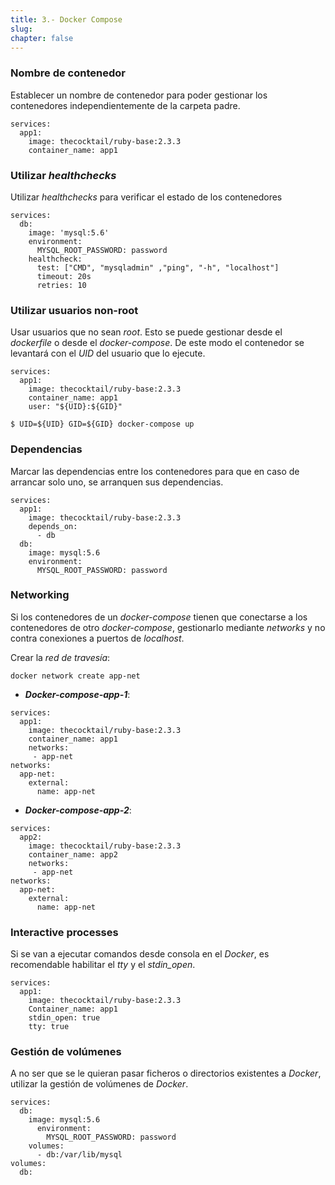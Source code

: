 ```yaml
---
title: 3.- Docker Compose
slug:
chapter: false
---
```


### Nombre de contenedor

Establecer un nombre de contenedor para poder gestionar los contenedores independientemente de la carpeta padre.

```
services:
  app1:
    image: thecocktail/ruby-base:2.3.3
    container_name: app1
```

### Utilizar _healthchecks_

Utilizar _healthchecks_ para verificar el estado de los contenedores

```
services:
  db:
    image: 'mysql:5.6'
    environment:
      MYSQL_ROOT_PASSWORD: password
    healthcheck:
      test: ["CMD", "mysqladmin" ,"ping", "-h", "localhost"]
      timeout: 20s
      retries: 10
```

### Utilizar usuarios non-root

Usar usuarios que no sean _root_. Esto se puede gestionar desde el _dockerfile_ o desde el _docker-compose_. De este modo el contenedor se levantará con el _UID_ del usuario que lo ejecute.

```
services:
  app1:
    image: thecocktail/ruby-base:2.3.3
    container_name: app1
    user: "${UID}:${GID}"
```

```
$ UID=${UID} GID=${GID} docker-compose up
```

### Dependencias

Marcar las dependencias entre los contenedores para que en caso de arrancar solo uno, se arranquen sus dependencias.

```
services:
  app1:
    image: thecocktail/ruby-base:2.3.3
    depends_on:
      - db
  db:
    image: mysql:5.6
    environment:
      MYSQL_ROOT_PASSWORD: password
```

### Networking

Si los contenedores de un _docker-compose_ tienen que conectarse a los contenedores de otro _docker-compose_, gestionarlo mediante _networks_ y no contra conexiones a puertos de _localhost_.

Crear la _red de travesía_:

```
docker network create app-net
```

* **_Docker-compose-app-1_**:

```
services:
  app1:
    image: thecocktail/ruby-base:2.3.3
    container_name: app1
    networks:
     - app-net   
networks:
  app-net:
    external:
      name: app-net
```

* **_Docker-compose-app-2_**:

```
services:
  app2:
    image: thecocktail/ruby-base:2.3.3
    container_name: app2
    networks:
     - app-net
networks:
  app-net:
    external:
      name: app-net
```

### Interactive processes

Si se van a ejecutar comandos desde consola en el _Docker_, es recomendable habilitar el _tty_ y el *stdin_open*.

```
services:
  app1:
    image: thecocktail/ruby-base:2.3.3
    Container_name: app1
    stdin_open: true
    tty: true
```

### Gestión de volúmenes

A no ser que se le quieran pasar ficheros o directorios existentes a _Docker_, utilizar la gestión de volúmenes de _Docker_.

```
services:
  db:
    image: mysql:5.6
      environment:
        MYSQL_ROOT_PASSWORD: password  
    volumes:
      - db:/var/lib/mysql
volumes:
  db:
```
